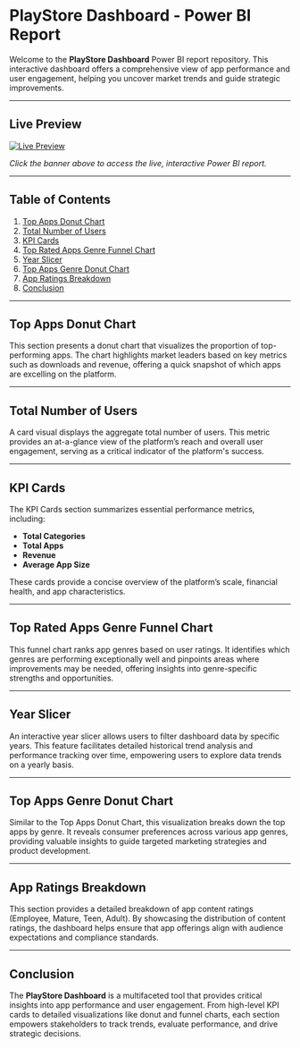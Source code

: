 # PlayStore Dashboard - Power BI Report

Welcome to the **PlayStore Dashboard** Power BI report repository. This interactive dashboard offers a comprehensive view of app performance and user engagement, helping you uncover market trends and guide strategic improvements.

---

## Live Preview

[![Live Preview](https://res.cloudinary.com/ds6um53cx/image/upload/v1739973383/fqzaufvfgg4jfjhzyamb.png)](https://bi-analysis.netlify.app/playstore/)

*Click the banner above to access the live, interactive Power BI report.*

---

## Table of Contents

1. [Top Apps Donut Chart](#top-apps-donut-chart)
2. [Total Number of Users](#total-number-of-users)
3. [KPI Cards](#kpi-cards)
4. [Top Rated Apps Genre Funnel Chart](#top-rated-apps-genre-funnel-chart)
5. [Year Slicer](#year-slicer)
6. [Top Apps Genre Donut Chart](#top-apps-genre-donut-chart)
7. [App Ratings Breakdown](#app-ratings-breakdown)
8. [Conclusion](#conclusion)

---

## Top Apps Donut Chart

This section presents a donut chart that visualizes the proportion of top-performing apps. The chart highlights market leaders based on key metrics such as downloads and revenue, offering a quick snapshot of which apps are excelling on the platform.

---

## Total Number of Users

A card visual displays the aggregate total number of users. This metric provides an at-a-glance view of the platform’s reach and overall user engagement, serving as a critical indicator of the platform's success.

---

## KPI Cards

The KPI Cards section summarizes essential performance metrics, including:
- **Total Categories**
- **Total Apps**
- **Revenue**
- **Average App Size**

These cards provide a concise overview of the platform’s scale, financial health, and app characteristics.

---

## Top Rated Apps Genre Funnel Chart

This funnel chart ranks app genres based on user ratings. It identifies which genres are performing exceptionally well and pinpoints areas where improvements may be needed, offering insights into genre-specific strengths and opportunities.

---

## Year Slicer

An interactive year slicer allows users to filter dashboard data by specific years. This feature facilitates detailed historical trend analysis and performance tracking over time, empowering users to explore data trends on a yearly basis.

---

## Top Apps Genre Donut Chart

Similar to the Top Apps Donut Chart, this visualization breaks down the top apps by genre. It reveals consumer preferences across various app genres, providing valuable insights to guide targeted marketing strategies and product development.

---

## App Ratings Breakdown

This section provides a detailed breakdown of app content ratings (Employee, Mature, Teen, Adult). By showcasing the distribution of content ratings, the dashboard helps ensure that app offerings align with audience expectations and compliance standards.

---

## Conclusion

The **PlayStore Dashboard** is a multifaceted tool that provides critical insights into app performance and user engagement. From high-level KPI cards to detailed visualizations like donut and funnel charts, each section empowers stakeholders to track trends, evaluate performance, and drive strategic decisions.


